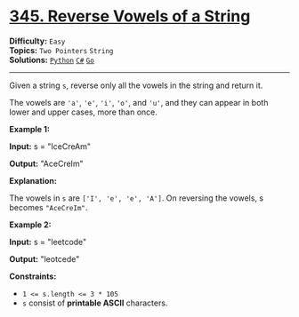 # [345. Reverse Vowels of a String](https://leetcode.com/problems/reverse-vowels-of-a-string/)

**Difficulty:** `Easy`  
**Topics:** `Two Pointers` `String`  
**Solutions:** [`Python`](../../src/python/challenges/problems/reverse_vowels_of_a_string_test.py) [`C#`](../../src/csharp/challenges/Problems/ReverseVowelsOfAString.cs) [`Go`](../../src/go/challenges/problems/reverse_vowels_of_a_string_test.go)  

---

Given a string `s`, reverse only all the vowels in the string and return it.

The vowels are `'a'`, `'e'`, `'i'`, `'o'`, and `'u'`, and they can appear in both lower and upper cases, more than once.

**Example 1:**

**Input:** s = "IceCreAm"

**Output:** "AceCreIm"

**Explanation:**

The vowels in `s` are `['I', 'e', 'e', 'A']`. On reversing the vowels, s becomes `"AceCreIm"`.

**Example 2:**

**Input:** s = "leetcode"

**Output:** "leotcede"

**Constraints:**

* `1 <= s.length <= 3 * 105`
* `s` consist of **printable ASCII** characters.